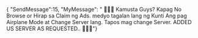 {
"SendMessage":15,
"MyMessage":
" 💌💌💌 Kamusta Guys? Kapag No Browse or Hirap sa Claim ng Ads. medyo tagalan lang ng Kunti Ang pag Airplane Mode at Change Server lang. Tapos mag change Server. ADDED US SERVER AS REQUESTED.. 💌💌💌"}
